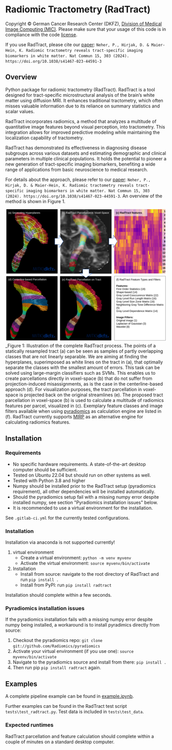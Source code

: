 <!--
Copyright © 2023 German Cancer Research Center (DKFZ), Division of Medical Image Computing

SPDX-License-Identifier: Apache-2.0
-->

# Radiomic Tractometry (RadTract)

Copyright © German Cancer Research Center (DKFZ), [Division of Medical Image Computing (MIC)](https://www.dkfz.de/en/mic/index.php). Please make sure that your usage of this code is in compliance with the code [license](https://github.com/MIC-DKFZ/radtract/blob/master/LICENSE).

If you use RadTract, please cite our [paper](https://www.nature.com/articles/s41467-023-44591-3): `Neher, P., Hirjak, D. & Maier-Hein, K. Radiomic tractometry reveals tract-specific imaging biomarkers in white matter. Nat Commun 15, 303 (2024). https://doi.org/10.1038/s41467-023-44591-3`


## Overview

Python package for radiomic tractometry (RadTract). RadTract is a tool designed for tract-specific microstructural analysis of the brain’s white matter using diffusion MRI. It enhances traditional tractometry, which often misses valuable information due to its reliance on summary statistics and scalar values.

RadTract incorporates radiomics, a method that analyzes a multitude of quantitative image features beyond visual perception, into tractometry. This integration allows for improved predictive modeling while maintaining the localization capability of tractometry.

RadTract has demonstrated its effectiveness in diagnosing disease subgroups across various datasets and estimating demographic and clinical parameters in multiple clinical populations. It holds the potential to pioneer a new generation of tract-specific imaging biomarkers, benefiting a wide range of applications from basic neuroscience to medical research.

For details about the approach, please refer to our [paper](https://www.nature.com/articles/s41467-023-44591-3): `Neher, P., Hirjak, D. & Maier-Hein, K. Radiomic tractometry reveals tract-specific imaging biomarkers in white matter. Nat Commun 15, 303 (2024). https://doi.org/10.1038/s41467-023-44591-3`. An overview of the method is shown in Figure 1.

![](resources/radtract_overview.png)_Figure 1: Illustration of the complete RadTract process. The points of a statically resampled tract (a) can be seen as samples of partly overlapping classes that are not linearly separable. We are aiming at finding the hyperplanes, superimposed as white lines on the tract in (a), that optimally separate the classes with the smallest amount of errors. This task can be solved using large-margin classifiers such as SVMs. This enables us to create parcellations directly in voxel-space (b) that do not suffer from projection-induced misassignments, as is the case in the centerline-based approach (d). For visualization purposes, the tract parcellation in voxel-space is projected back on the original streamlines (e). The proposed tract parcellation in voxel-space (b) is used to calculate a multitude of radiomics features per parcel, visualized in (c). Exemplary feature classes and image filters available when using [pyradiomics](https://pyradiomics.readthedocs.io/en/latest/) as calculation engine are listed in (f). RadTract currently supports [MIRP](https://github.com/oncoray/mirp) as an alternative engine for calculating radiomics features.

## Installation

### Requirements

- No specific hardware requirements. A state-of-the-art desktop computer should be sufficient.
- Tested on Ubuntu 22.04 but should run on other systems as well.
- Tested with Python 3.8 and higher
- Numpy should be installed prior to the RadTract setup (pyradiomics requirement), all other dependencies will be installed automatically. 
- Should the pyradiomics setup fail with a missing numpy error despite installed numpy, see section "Pyradiomics installation issues" below.
- It is recommended to use a virtual environment for the installation. 

See `.gitlab-ci.yml` for the currently tested configurations.

### Installation

Installation via anaconda is not supported currently!

1. virtual environment
   - Create a virtual environment: `python -m venv myvenv`
   - Activate the virtual environment: `source myvenv/bin/activate`
2. Installation
   - Install from source: navigate to the root directory of RadTract and run `pip install .`
   - Install from PyPI: run `pip install radtract`

Installation should complete within a few seconds.

### Pyradiomics installation issues

If the pyradiomics installation fails with a missing numpy error despite numpy being installed, a workaround is to install pyradimics directly from source:

1. Checkout the pyradiomics repo: `git clone git://github.com/Radiomics/pyradiomics`
2. Activate your virtual environment (if you use one): `source myvenv/bin/activate`
3. Navigate to the pyradiomics source and install from there: `pip install .`
4. Then run pip `pip install radtract` again.

## Examples

A complete pipeline example can be found in [example.ipynb](https://github.com/MIC-DKFZ/radtract/blob/main/example.ipynb). 

Further examples can be found in the RadTract test script `tests\test_radtract.py`. Test data is included in `tests\test_data`.


### Expected runtimes

RadTract parcellation and feature calculation should complete within a couple of minutes on a standard desktop computer.
